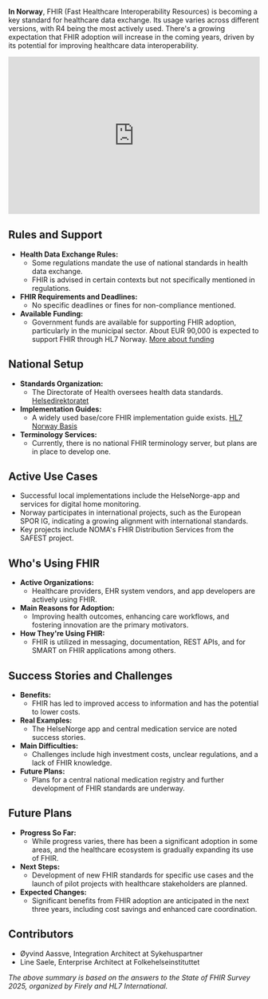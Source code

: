 **In Norway**, FHIR (Fast Healthcare Interoperability Resources) is becoming a key standard for healthcare data exchange. Its usage varies across different versions, with R4 being the most actively used. There's a growing expectation that FHIR adoption will increase in the coming years, driven by its potential for improving healthcare data interoperability.

<iframe width="100%" height="315" src="https://www.youtube.com/embed/videoseries?si=e7qp4crpcQEvWZ-2&amp;list=PLAPVWVA2xKFjCq92KeMP3TozXjtI2OjRz" title="YouTube video player" frameborder="0" allow="accelerometer; autoplay; clipboard-write; encrypted-media; gyroscope; picture-in-picture; web-share" referrerpolicy="strict-origin-when-cross-origin" allowfullscreen></iframe>

## Rules and Support
- **Health Data Exchange Rules:**
  - Some regulations mandate the use of national standards in health data exchange.
  - FHIR is advised in certain contexts but not specifically mentioned in regulations.
- **FHIR Requirements and Deadlines:**
  - No specific deadlines or fines for non-compliance mentioned.
- **Available Funding:**
  - Government funds are available for supporting FHIR adoption, particularly in the municipal sector. About EUR 90,000 is expected to support FHIR through HL7 Norway. [More about funding](https://www.helsedirektoratet.no/digitalisering-og-e-helse/helseteknologiordningen)

## National Setup
- **Standards Organization:**
  - The Directorate of Health oversees health data standards. [Helsedirektoratet](https://www.helsedirektoratet.no/)
- **Implementation Guides:**
  - A widely used base/core FHIR implementation guide exists. [HL7 Norway Basis](https://simplifier.net/hl7norwayno-basis)
- **Terminology Services:**
  - Currently, there is no national FHIR terminology server, but plans are in place to develop one.

## Active Use Cases
- Successful local implementations include the HelseNorge-app and services for digital home monitoring.
- Norway participates in international projects, such as the European SPOR IG, indicating a growing alignment with international standards.
- Key projects include NOMA's FHIR Distribution Services from the SAFEST project.

## Who's Using FHIR
- **Active Organizations:**
  - Healthcare providers, EHR system vendors, and app developers are actively using FHIR.
- **Main Reasons for Adoption:**
  - Improving health outcomes, enhancing care workflows, and fostering innovation are the primary motivators.
- **How They're Using FHIR:**
  - FHIR is utilized in messaging, documentation, REST APIs, and for SMART on FHIR applications among others.

## Success Stories and Challenges
- **Benefits:**
  - FHIR has led to improved access to information and has the potential to lower costs.
- **Real Examples:**
  - The HelseNorge app and central medication service are noted success stories.
- **Main Difficulties:**
  - Challenges include high investment costs, unclear regulations, and a lack of FHIR knowledge.
- **Future Plans:**
  - Plans for a central national medication registry and further development of FHIR standards are underway.

## Future Plans
- **Progress So Far:**
  - While progress varies, there has been a significant adoption in some areas, and the healthcare ecosystem is gradually expanding its use of FHIR.
- **Next Steps:**
  - Development of new FHIR standards for specific use cases and the launch of pilot projects with healthcare stakeholders are planned.
- **Expected Changes:**
  - Significant benefits from FHIR adoption are anticipated in the next three years, including cost savings and enhanced care coordination.

## Contributors
- Øyvind Aassve, Integration Architect at Sykehuspartner
- Line Saele, Enterprise Architect at Folkehelseinstituttet

*The above summary is based on the answers to the State of FHIR Survey 2025, organized by Firely and HL7 International.*